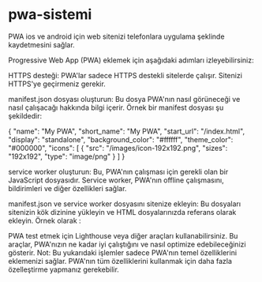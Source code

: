 # pwa-sistemi
PWA ios ve android için web sitenizi telefonlara uygulama şeklinde kaydetmesini sağlar.

Progressive Web App (PWA) eklemek için aşağıdaki adımları izleyebilirsiniz:

HTTPS desteği: PWA'lar sadece HTTPS destekli sitelerde çalışır. Sitenizi HTTPS'ye geçirmeniz gerekir.

manifest.json dosyası oluşturun: Bu dosya PWA'nın nasıl görüneceği ve nasıl çalışacağı hakkında bilgi içerir. Örnek bir manifest dosyası şu şekildedir:

{
  "name": "My PWA",
  "short_name": "My PWA",
  "start_url": "/index.html",
  "display": "standalone",
  "background_color": "#ffffff",
  "theme_color": "#000000",
  "icons": [
    {
      "src": "/images/icon-192x192.png",
      "sizes": "192x192",
      "type": "image/png"
    }
  ]
}

service worker oluşturun: Bu, PWA'nın çalışması için gerekli olan bir JavaScript dosyasıdır. Service worker, PWA'nın offline çalışmasını, bildirimleri ve diğer özellikleri sağlar.

manifest.json ve service worker dosyasını sitenize ekleyin: Bu dosyaları sitenizin kök dizinine yükleyin ve HTML dosyalarınızda referans olarak ekleyin. Örnek olarak :

  <link rel="manifest" href="/manifest.json">
  <script src="service-worker.js"></script>
PWA test etmek için Lighthouse veya diğer araçları kullanabilirsiniz. Bu araçlar, PWA'nızın ne kadar iyi çalıştığını ve nasıl optimize edebileceğinizi gösterir.
Not: Bu yukarıdaki işlemler sadece PWA'nın temel özelliklerini eklemenizi sağlar. PWA'nın tüm özelliklerini kullanmak için daha fazla özelleştirme yapmanız gerekebilir.

